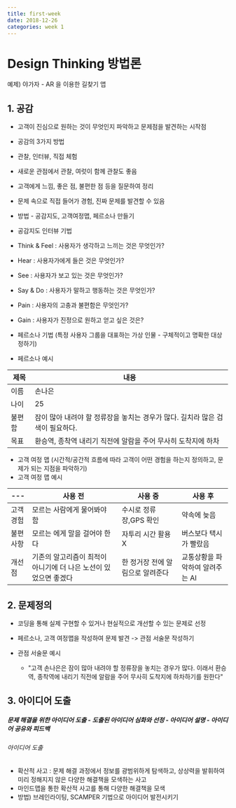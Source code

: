 ```yaml
---
title: first-week 
date: 2018-12-26
categories: week 1
---
```



# Design Thinking 방법론

예제) 야가자 - AR 을 이용한 길찾기 앱

## 1. 공감

- 고객이 진심으로 원하는 것이 무엇인지 파악하고 문제점을 발견하는 시작점
- 공감의 3가지 방법
 - 관찰, 인터뷰, 직접 체험
- 새로운 관점에서 관찰, 여럿이 함께 관찰도 좋음
- 고객에게 느낌, 좋은 점, 불편한 점 등을 질문하여 정리
- 문제 속으로 직접 들어가 경험, 진짜 문제를 발견할 수 있음
- 방법 - 공감지도, 고객여정맵, 페르소나 만들기

- 공감지도 인터뷰 기법
 - Think & Feel : 사용자가 생각하고 느끼는 것은 무엇인가?
 - Hear : 사용자가에게 들은 것은 무엇인가?
 - See : 사용자가 보고 있는 것은 무엇인가?
 - Say & Do : 사용자가 말하고 행동하는 것은 무엇인가?
 - Pain : 사용자의 고충과 불편함은 무엇인가?
 - Gain : 사용자가 진정으로 원하고 얻고 싶은 것은?


- 페르소나 기법 (특정 사용자 그룹을 대표하는 가상 인물 - 구체적이고 명확한 대상 정하기)
 - 페르소나 예시
 
 제목 | 내용
---|---
이름 | 손나은
나이| 25 |
불편함 | 잠이 많아 내려야 할 정류장을 놓치는 경우가 많다. 길치라 많은 검색이 필요하다.
목표 | 환승역, 종착역 내리기 직전에 알람을 주어 무사히 도착지에 하차


- 고객 여정 맵 (시간적/공간적 흐름에 따라 고객이 어떤 경험을 하는지 정의하고, 문제가 되는 지점을 파악하기)
 - 고객 여정 맵 예시

---| 사용 전 | 사용 중 | 사용 후
---|---|---|---
고객경험|모르는 사람에게 물어봐야 함|수시로 정류장,GPS 확인|약속에 늦음
불편사항|모르는 에게 말을 걸어야 한다|자투리 시간 활용X|버스보다 택시가 빨랐음
개선점|기존의 알고리즘이 최적이 아니기에 더 나은 노선이 있었으면 좋겠다|한 정거장 전에 알림으로 알려준다|교통상황을 파악하여 알려주는 AI

## 2. 문제정의
- 코딩을 통해 실제 구현할 수 있거나 현실적으로 개선할 수 있는 문제로 선정
- 페르소나, 고객 여정맵을 작성하여 문제 발견 -> 관점 서술문 작성하기

 - 관점 서술문 예시
   - "고객 손나은은 잠이 많아 내려야 할 정류장을 놓치는 경우가 많다. 이래서 환승역, 종착역에 내리기 직전에 알람을 주어 무사히 도착지에 하차하기를 원한다"

## 3. 아이디어 도출

##### 문제 해결을 위한 아이디어 도출 - 도출된 아이디어 심화와 선정 - 아이디어 설명 - 아이디어 공유와 피드백

###### 아이디어 도출

* 확산적 사고 : 문제 해결 과정에서 정보를 광범위하게 탐색하고, 상상력을 발휘하여 미리 정해지지 않은 다양한 해결책을 모색하는 사고
* 마인드맵을 통한 확산적 사고를 통해 다양한 해결책을 모색
* 방법) 브레인라이팅, SCAMPER 기법으로 아이디어 발전시키기
